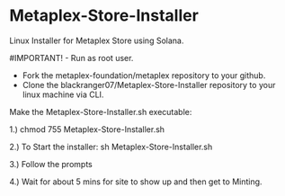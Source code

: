 # Metaplex-Store-Installer
Linux Installer for Metaplex Store using Solana.

#IMPORTANT! - Run as root user.

* Fork the metaplex-foundation/metaplex repository to your github.
* Clone the blackranger07/Metaplex-Store-Installer repository to your linux machine via CLI.

Make the Metaplex-Store-Installer.sh executable:

1.) chmod 755 Metaplex-Store-Installer.sh 

2.) To Start the installer: sh Metaplex-Store-Installer.sh

3.) Follow the prompts

4.) Wait for about 5 mins for site to show up and then get to Minting.
